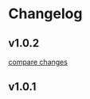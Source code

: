 # Changelog


## v1.0.2

[compare changes](https://github.com/dwaysweden/nuxt-directus/compare/v1.0.1...v1.0.2)

## v1.0.1

